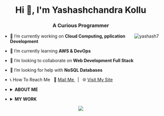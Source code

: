 <h1 align="center">Hi 👋, I'm Yashashchandra Kollu</h1>
<h3 align="center">A Curious Programmer</h3>



<img align="right" src="https://github-readme-streak-stats.herokuapp.com/?user=yashash7" alt="yashash7" />

- 🔭 I’m currently working on **Cloud Computing, pplication Development**

- 🌱 I’m currently learning **AWS & DevOps**

- 👯 I’m looking to collaborate on **Web Development Full Stack**

- 🤝 I’m looking for help with **NoSQL Databases**

- 📞 How To Reach Me &nbsp;
📧 <a href="mailto:kolluyashashchandra@gmail.com" rel="noopener noreferrer" target="_blank"> Mail Me </a> &nbsp; | &nbsp;
🌐 <a href="https://www.kyashashchandra.me/" rel="noopener noreferrer" target="_blank"> Visit My Site </a> <!-- &nbsp; | &nbsp;
📝 <a href="https://t.me/yck9247" title=" Start a Chat on Telegram " rel="noopener noreferrer" target="_blank"> Telegram Me! </a>-->

* <details> 
  <summary> <strong> ABOUT ME </strong> </summary>
    
  ### Bio
  I am a curious Python programmer, and a web development enthusiast currently looking to learn Angular Framework (glad to have any suggestions/advises) . I was also interested in Application Development and Deployment, Cybersecurity, Machine Learning, Data Science and Artificial intelligence. 
  
  
  ### My Favourite Passtime
   - Learning New Things 🧾<br>
   - Movies 🎬<br>
   - Binge Watching 📺<br>
   - Gaming 🎮<br>
   - Music 🎧<br>
   - Chill out 🎳<br>
       
</details>

* <details>
  <summary> <strong> MY WORK </strong> </summary>
  
  ### My Work
  Till now I have been working on Web Design/Dev, I was learning the components of web design like HTML, CSS, JS, etc.. I did a few things while I was learning web design, you can see them below. If you like to spare a minute, I request you to visit my sites and suggest me for further development. <br>
  
  - [My blog](https://blog.kyashashchandra.me)
  - [My Profile](https://www.kyashashchandra.me)
  - [Browser Start Page](https://project-start.kyashashchandra.me)

  
  </details>
  
<p align='center'> <img src="https://github-profile-trophy.vercel.app/?username=yashash7&theme=nord&row=1&column=7" /> </p>

